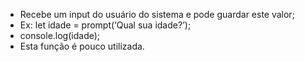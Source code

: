 * Recebe um input do usuário do sistema e pode guardar este valor;
* Ex: let idade = prompt(‘Qual sua idade?’);
* console.log(idade);
* Esta função é pouco utilizada.
